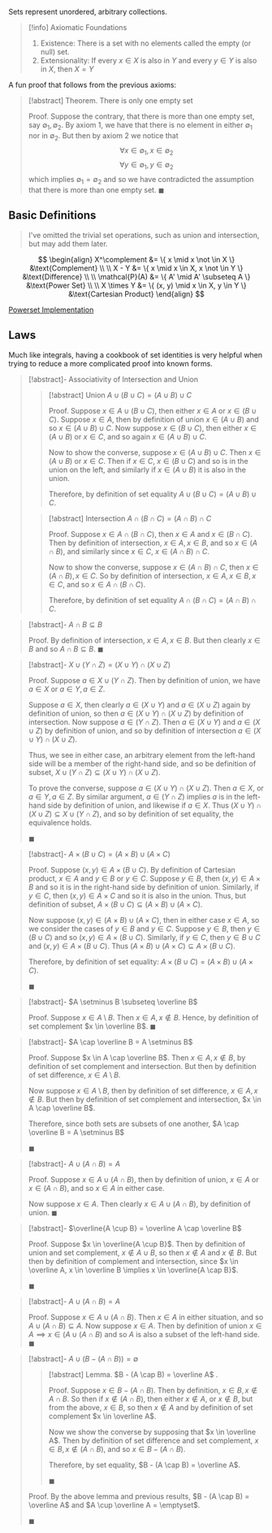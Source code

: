Sets represent unordered, arbitrary collections.

> [!info] Axiomatic Foundations
> 1. Existence: There is a set with no elements called the empty (or null) set.
> 2. Extensionality: If every $x \in X$ is also in $Y$ and every $y \in Y$ is also in $X$, then $X = Y$

A fun proof that follows from the previous axioms:

> [!abstract] Theorem.
> There is only one empty set
> 
> Proof.
> Suppose the contrary, that there is more than one empty set, say $\emptyset_1, \emptyset_2$. By axiom 1, we have that there is no element in either $\emptyset_1$ nor in $\emptyset_2$. But then by axiom 2 we notice that 
> $$\forall x \in \emptyset_1, x \in \emptyset_2$$
> $$\forall y \in \emptyset_1, y \in \emptyset_2$$
> which implies $\emptyset_1 = \emptyset_2$ and so we have contradicted the assumption that there is more than one empty set. 
> $\blacksquare$

## Basic Definitions

> I've omitted the trivial set operations, such as union and intersection, but may add them later.

$$
\begin{align}
X^\complement &= \{ x \mid x \not \in X \} &\text{Complement} \\ \\
X - Y &= \{ x \mid x \in X, x \not \in Y \} &\text{Difference} \\ \\
\mathcal{P}(A) &= \{ A' \mid A' \subseteq A \} &\text{Power Set} \\ \\
X \times Y &= \{ (x, y) \mid x \in X, y \in Y \} &\text{Cartesian Product}
\end{align}
$$

[Powerset Implementation](./powerset.ipynb)

## Laws

Much like integrals, having a cookbook of set identities is very helpful when trying to reduce a more complicated proof into known forms.

> [!abstract]- Associativity of Intersection and Union
> 
> > [!abstract] Union
> > $A \cup (B \cup C) = (A \cup B) \cup C$
> > 
> > Proof.
> > Suppose $x \in A \cup (B \cup C)$, then either $x \in A$ or $x \in (B \cup C)$. Suppose $x \in A$, then by definition of union $x \in (A \cup B)$ and so $x \in (A \cup B) \cup C$. Now suppose $x \in (B \cup C)$, then either $x \in (A \cup B)$ or $x \in C$, and so again $x \in (A \cup B) \cup C$.
> > 
> > Now to show the converse, suppose $x \in (A \cup B) \cup C$. Then $x \in (A \cup B)$ or $x \in C$. Then if $x \in C$, $x \in (B \cup C)$ and so is in the union on the left, and similarly if $x \in (A \cup B)$ it is also in the union.
> > 
> > Therefore, by definition of set equality $A \cup (B \cup C) = (A \cup B) \cup C$.
> 
> > [!abstract] Intersection
> > $A \cap (B \cap C) = (A \cap B) \cap C$
> > 
> > Proof.
> > Suppose $x \in A \cap (B \cap C)$, then $x \in A$ and $x \in (B \cap C)$. Then by definition of intersection, $x \in A, x \in B$, and so $x \in (A \cap B)$, and similarly since $x \in C$, $x \in (A \cap B) \cap C$.
> > 
> > Now to show the converse, suppose $x \in (A \cap B) \cap C$, then $x \in (A \cap B), x \in C$. So by definition of intersection, $x \in A, x \in B, x \in C$, and so $x \in A \cap (B \cap C)$. 
> > 
> > Therefore, by definition of set equality $A \cap (B \cap C) = (A \cap B) \cap C$.

> [!abstract]- $A \cap B \subseteq B$
> 
> Proof.
> By definition of intersection, $x \in A, x \in B$. But then clearly $x \in B$ and so $A \cap B \subseteq B$. $\blacksquare$

> [!abstract]- $X \cup (Y \cap Z) = (X \cup Y) \cap (X \cup Z)$ 
> 
> Proof.
> Suppose $a \in X \cup (Y \cap Z)$. Then by definition of union, we have $a \in X$ or $a \in Y, a \in Z$.
> 
> Suppose $a \in X$, then clearly $a \in (X \cup Y)$ and $a \in (X \cup Z)$ again by definition of union, so then $a \in (X \cup Y) \cap (X \cup Z)$ by definition of intersection. Now suppose $a \in (Y \cap Z)$. Then $a \in (X \cup Y)$ and $a \in (X \cup Z)$ by definition of union, and so by definition of intersection $a \in (X \cup Y) \cap (X \cup Z)$.
> 
> Thus, we see in either case, an arbitrary element from the left-hand side will be a member of the right-hand side, and so be definition of subset, $X \cup (Y \cap Z) \subseteq (X \cup Y) \cap (X \cup Z)$.
> 
> To prove the converse, suppose $a \in (X \cup Y) \cap (X \cup Z)$. Then $a \in X$, or $a \in Y, a \in Z$. By similar argument, $a \in (Y \cap Z)$ implies $a$ is in the left-hand side by definition of union, and likewise if $a \in X$. Thus $(X \cup Y) \cap (X \cup Z) \subseteq X \cup (Y \cap Z)$, and so by definition of set equality, the equivalence holds.
> 
> $\blacksquare$

> [!abstract]- $A \times (B \cup C) = (A \times B) \cup (A \times C)$
> 
> Proof.
> Suppose $(x, y) \in A \times (B \cup C)$. By definition of Cartesian product, $x \in A$ and $y \in B$ or $y \in C$. Suppose $y \in B$, then $(x, y) \in A \times B$ and so it is in the right-hand side by definition of union. Similarly, if $y \in C$, then $(x, y) \in A \times C$ and so it is also in the union. Thus, but definition of subset, $A \times (B \cup C) \subseteq (A \times B) \cup (A \times C)$.
> 
> Now suppose $(x, y) \in (A \times B) \cup (A \times C)$, then in either case $x \in A$, so we consider the cases of $y \in B$ and $y \in C$. Suppose $y \in B$, then $y \in (B \cup C)$ and so $(x, y) \in A \times (B \cup C)$. Similarly, if $y \in C$, then $y \in B \cup C$ and $(x, y) \in A \times (B \cup C)$. Thus $(A \times B) \cup (A \times C) \subseteq A \times (B \cup C)$.
> 
> Therefore, by definition of set equality: $A \times (B \cup C) = (A \times B) \cup (A \times C)$.
> 
> $\blacksquare$

> [!abstract]- $A \setminus B \subseteq \overline B$
> 
> Proof.
> Suppose $x \in A \setminus B$. Then $x \in A, x \not \in B$. Hence, by definition of set complement $x \in \overline B$. $\blacksquare$

> [!abstract]- $A \cap \overline B = A \setminus B$
> 
> Proof.
> Suppose $x \in A \cap \overline B$. Then $x \in A, x \not \in B$, by definition of set complement and intersection. But then by definition of set difference, $x \in A \setminus B$. 
> 
> Now suppose $x \in A \setminus B$, then by definition of set difference, $x \in A, x \not \in B$. But then by definition of set complement and intersection, $x \in A \cap \overline B$.
> 
> Therefore, since both sets are subsets of one another, $A \cap \overline B = A \setminus B$
> 
> $\blacksquare$

> [!abstract]- $A \cup (A \cap B) = A$
> 
> Proof.
> Suppose $x \in A \cup (A \cap B)$, then by definition of union, $x \in A$ or $x \in (A \cap B)$, and so $x \in A$ in either case.
> 
> Now suppose $x \in A$. Then clearly $x \in A \cup (A \cap B)$, by definition of union. $\blacksquare$

> [!abstract]- $\overline{A \cup B} = \overline A \cap \overline B$
> 
> Proof.
> Suppose $x \in \overline{A \cup B}$. Then by definition of union and set complement, $x \not \in A \cup B$, so then $x \not \in A$ and $x \not \in B$. But then by definition of complement and intersection, since $x \in \overline A, x \in \overline B \implies x \in \overline{A \cap B}$.
> 
> $\blacksquare$

> [!abstract]- $A \cup (A \cap B) = A$
> 
> Proof.
> Suppose $x \in A \cup (A \cap B)$. Then $x \in A$ in either situation, and so $A \cup (A \cap B) \subseteq A$. Now suppose $x \in A$. Then by definition of union $x \in A \implies x \in (A \cup (A \cap B)$ and so $A$ is also a subset of the left-hand side. $\blacksquare$

> [!abstract]- $A \cup (B - (A \cap B)) = \emptyset$
> 
> > [!abstract] Lemma.
> > $B - (A \cap B) = \overline A$ .
> > 
> > Proof.
> > Suppose $x \in B - (A \cap B)$. Then by definition, $x \in B, x \not \in A \cap B$. So then if $x \not \in (A \cap B)$, then either $x \not \in A$, or $x \not \in B$, but from the above, $x \in B$, so then $x \not \in A$ and by definition of set complement $x \in \overline A$.
> > 
> > Now we show the converse by supposing that $x \in \overline A$. Then by definition of set difference and set complement, $x \in B, x \not \in (A \cap B)$, and so $x \in B - (A \cap B)$.
> > 
> > Therefore, by set equality, $B - (A \cap B) = \overline A$. 
> > 
> > $\blacksquare$
>
> Proof.
> By the above lemma and previous results, $B - (A \cap B) = \overline A$ and $A \cup \overline A = \emptyset$.
> 
> $\blacksquare$
